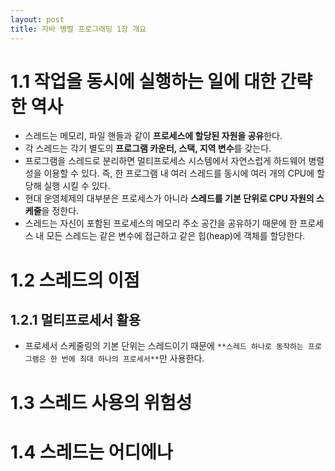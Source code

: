 ```yaml
---
layout: post
title: 자바 병렬 프로그래밍 1장 개요
---
```


# 1.1 작업을 동시에 실행하는 일에 대한 간략한 역사

* 스레드는 메모리, 파일 핸들과 같이 **프로세스에 할당된 자원을 공유**한다.
* 각 스레드는 각기 별도의 **프로그램 카운터, 스택, 지역 변수**를 갖는다.
* 프로그램을 스레드로 분리하면 멀티프로세스 시스템에서 자연스럽게 하드웨어 병렬성을 이용할 수 있다.
즉, 한 프로그램 내 여러 스레드를 동시에 여러 개의 CPU에 할당해 실행 시킬 수 있다.
* 현대 운영체제의 대부분은 프로세스가 아니라 **스레드를 기본 단위로 CPU 자원의 스케줄**을 정한다.
* 스레드는 자신이 포함된 프로세스의 메모리 주소 공간을 공유하기 때문에 한 프로세스 내 모든 스레드는 같은 변수에 접근하고 같은 힙(heap)에 객체를 할당한다.

# 1.2 스레드의 이점

## 1.2.1 멀티프로세서 활용

* 프로세서 스케줄링의 기본 단위는 스레드이기 때문에 `**스레드 하나로 동작하는 프로그램은 한 번에 최대 하나의 프로세서**`만 사용한다.

# 1.3 스레드 사용의 위험성

# 1.4 스레드는 어디에나
